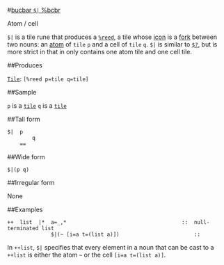 #[bucbar `$|` %bcbr](#bcbr)

Atom / cell

`$|` is a tile rune that produces a [`%reed`](), a tile whose [icon]() is a [fork]() between two nouns: an [atom]() of `tile` `p` and a cell of `tile` `q`. `$|` is similar to [`$?`](), but is more strict in that in only contains one atom tile and one cell tile.

##Produces

[`Tile`](): `[%reed p=tile q=tile]`

##Sample

`p` is a [`tile`]()
`q` is a [`tile`]() 

##Tall form

    $|  p
            q
        ==

##Wide form

    $|(p q)

##Irregular form

None

##Examples

    ++  list  |*  a=_,*                                     ::  null-terminated list
                  $|(~ [i=a t=(list a)])                        ::

In `++list`, `$|` specifies that every element in a noun that can be cast to a `++list` is either the atom `~` or the cell `[i=a t=(list a)]`.

